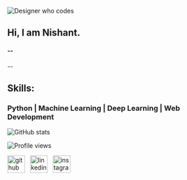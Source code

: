 
![Designer who codes](https://github.com/Nishant2116/Github-profile/blob/904cfa4666d68f1bbcd8fd9f28f9878c70f85a41/linkedin%20.png) 

## Hi, I am Nishant.
#### --
--

## Skills:

### Python | Machine Learning | Deep Learning | Web Development 


 

![GitHub stats](https://github-readme-stats.vercel.app/api?username=Nishant2116&show_icons=true)  

![Profile views](https://gpvc.arturio.dev/Nishant2116)  

[<img src='https://cdn.jsdelivr.net/npm/simple-icons@3.0.1/icons/github.svg' alt='github' height='40'>](https://github.com/Nishant2116) &nbsp; [<img src='https://cdn.jsdelivr.net/npm/simple-icons@3.0.1/icons/linkedin.svg' alt='linkedin' height='40'>](https://www.linkedin.com/in/nishant-deshmukh-1a3836185/) &nbsp;
[<img src='https://cdn.jsdelivr.net/npm/simple-icons@3.0.1/icons/instagram.svg' alt='instagram' height='40'>](https://www.instagram.com/_nd_216/)

